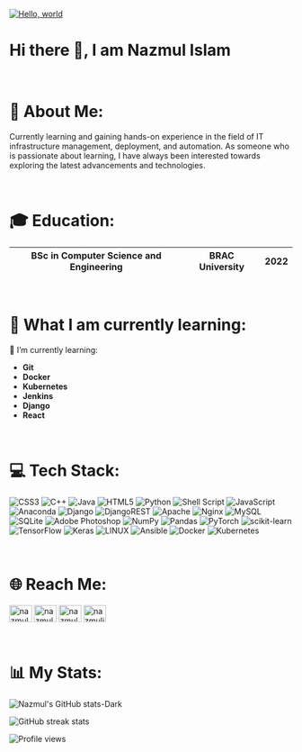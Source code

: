 [![Hello, world](http://i.imgur.com/c7GmAJf.png)](https://github.com/mappum)
# Hi there 👋, I am Nazmul Islam

<br>

# 💫 About Me:
Currently learning and gaining hands-on experience in the field of IT infrastructure management, deployment, and automation. As someone who is passionate about learning, I have always been interested towards exploring the latest advancements and technologies.

<br>

# 🎓 Education:
| BSc in Computer Science and Engineering  | BRAC University | 2022 |
| ---------------------------------------- |:---------------:|:----:|

<br>

# 🧠 What I am currently learning:
🌱 I’m currently learning: 
<ul>
  <li><strong>Git</strong></li>
  <li><strong>Docker</strong></li>
  <li><strong>Kubernetes</strong></li>
  <li><strong>Jenkins</strong></li>
  <li><strong>Django</strong></li>
  <li><strong>React</strong></li>
</ul>

<br>

# 💻 Tech Stack:
![CSS3](https://img.shields.io/badge/css3-%231572B6.svg?style=for-the-badge&logo=css3&logoColor=white) ![C++](https://img.shields.io/badge/c++-%2300599C.svg?style=for-the-badge&logo=c%2B%2B&logoColor=white) ![Java](https://img.shields.io/badge/java-%23ED8B00.svg?style=for-the-badge&logo=java&logoColor=white) ![HTML5](https://img.shields.io/badge/html5-%23E34F26.svg?style=for-the-badge&logo=html5&logoColor=white) ![Python](https://img.shields.io/badge/python-3670A0?style=for-the-badge&logo=python&logoColor=ffdd54) ![Shell Script](https://img.shields.io/badge/shell_script-%23121011.svg?style=for-the-badge&logo=gnu-bash&logoColor=white) ![JavaScript](https://img.shields.io/badge/javascript-%23323330.svg?style=for-the-badge&logo=javascript&logoColor=%23F7DF1E) ![Anaconda](https://img.shields.io/badge/Anaconda-%2344A833.svg?style=for-the-badge&logo=anaconda&logoColor=white) ![Django](https://img.shields.io/badge/django-%23092E20.svg?style=for-the-badge&logo=django&logoColor=white) ![DjangoREST](https://img.shields.io/badge/DJANGO-REST-ff1709?style=for-the-badge&logo=django&logoColor=white&color=ff1709&labelColor=gray) ![Apache](https://img.shields.io/badge/apache-%23D42029.svg?style=for-the-badge&logo=apache&logoColor=white) ![Nginx](https://img.shields.io/badge/nginx-%23009639.svg?style=for-the-badge&logo=nginx&logoColor=white) ![MySQL](https://img.shields.io/badge/mysql-%2300f.svg?style=for-the-badge&logo=mysql&logoColor=white) ![SQLite](https://img.shields.io/badge/sqlite-%2307405e.svg?style=for-the-badge&logo=sqlite&logoColor=white) ![Adobe Photoshop](https://img.shields.io/badge/adobephotoshop-%2331A8FF.svg?style=for-the-badge&logo=adobephotoshop&logoColor=white) ![NumPy](https://img.shields.io/badge/numpy-%23013243.svg?style=for-the-badge&logo=numpy&logoColor=white) ![Pandas](https://img.shields.io/badge/pandas-%23150458.svg?style=for-the-badge&logo=pandas&logoColor=white) ![PyTorch](https://img.shields.io/badge/PyTorch-%23EE4C2C.svg?style=for-the-badge&logo=PyTorch&logoColor=white) ![scikit-learn](https://img.shields.io/badge/scikit--learn-%23F7931E.svg?style=for-the-badge&logo=scikit-learn&logoColor=white) ![TensorFlow](https://img.shields.io/badge/TensorFlow-%23FF6F00.svg?style=for-the-badge&logo=TensorFlow&logoColor=white) ![Keras](https://img.shields.io/badge/Keras-%23D00000.svg?style=for-the-badge&logo=Keras&logoColor=white) ![LINUX](https://img.shields.io/badge/Linux-FCC624?style=for-the-badge&logo=linux&logoColor=black) ![Ansible](https://img.shields.io/badge/ansible-%231A1918.svg?style=for-the-badge&logo=ansible&logoColor=white) ![Docker](https://img.shields.io/badge/docker-%230db7ed.svg?style=for-the-badge&logo=docker&logoColor=white) ![Kubernetes](https://img.shields.io/badge/kubernetes-%23326ce5.svg?style=for-the-badge&logo=kubernetes&logoColor=white)

<br>

# 🌐 Reach Me:
<p align="left">
<a href="https://github.com/nazmul-islam76" target="blank"><img align="center" src='https://cdn.jsdelivr.net/npm/simple-icons@3.0.1/icons/github.svg' alt="nazmul-islam76" height="30" width="40" /></a>
<a href="https://www.facebook.com/nazmul.pranto.31" target="blank"><img align="center" src="https://raw.githubusercontent.com/rahuldkjain/github-profile-readme-generator/master/src/images/icons/Social/facebook.svg" alt="nazmul.pranto.31" height="30" width="40" /></a>
<a href="https://www.hackerrank.com/nazmulislam76bd" target="blank"><img align="center" src="https://raw.githubusercontent.com/rahuldkjain/github-profile-readme-generator/master/src/images/icons/Social/hackerrank.svg" alt="nazmul islam" height="30" width="40" /></a>
<a href="https://leetcode.com/nazmulislam/" target="blank"><img align="center" src="https://raw.githubusercontent.com/rahuldkjain/github-profile-readme-generator/master/src/images/icons/Social/leet-code.svg" alt="nazmulislam" height="30" width="40" /></a>
</p>

<br>

# 📊 My Stats:
![Nazmul's GitHub stats-Dark](https://github-readme-stats.vercel.app/api?username=nazmul-islam76&show_icons=true&theme=dark#gh-dark-mode-only)

![GitHub streak stats](https://streak-stats.demolab.com/?user=nazmul-islam76)  

![Profile views](https://gpvc.arturio.dev/nazmul-islam76)  
